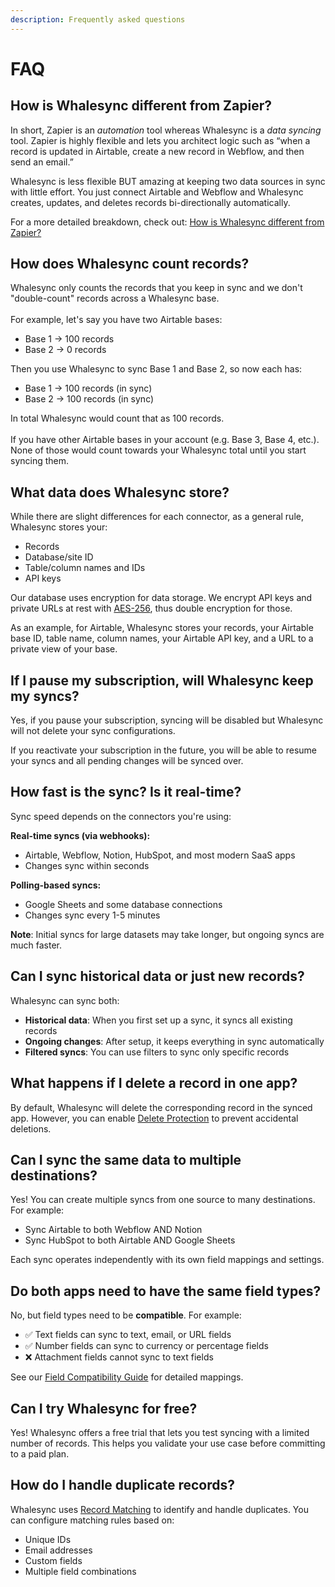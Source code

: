 ```yaml
---
description: Frequently asked questions
---
```


# FAQ

## How is Whalesync different from Zapier?

In short, Zapier is an _automation_ tool whereas Whalesync is a _data syncing_ tool. Zapier is highly flexible and lets you architect logic such as “when a record is updated in Airtable, create a new record in Webflow, and then send an email.”&#x20;

Whalesync is less flexible BUT amazing at keeping two data sources in sync with little effort. You just connect Airtable and Webflow and Whalesync creates, updates, and deletes records bi-directionally automatically.

For a more detailed breakdown, check out: [How is Whalesync different from Zapier?](https://www.whalesync.com/blog/how-is-whalesync-different-from-zapier)

## How does Whalesync count records?

Whalesync only counts the records that you keep in sync and we don't "double-count" records across a Whalesync base.\
\
For example, let's say you have two Airtable bases:

* Base 1 → 100 records
* Base 2 → 0 records

Then you use Whalesync to sync Base 1 and Base 2, so now each has:

* Base 1 → 100 records (in sync)
* Base 2 → 100 records (in sync)

In total Whalesync would count that as 100 records.\
\
If you have other Airtable bases in your account (e.g. Base 3, Base 4, etc.). None of those would count towards your Whalesync total until you start syncing them.

## What data does Whalesync store?

While there are slight differences for each connector, as a general rule, Whalesync stores your:

* Records
* Database/site ID
* Table/column names and IDs
* API keys

Our database uses encryption for data storage. We encrypt API keys and private URLs at rest with [AES-256](https://en.wikipedia.org/wiki/Advanced_Encryption_Standard), thus double encryption for those.

As an example, for Airtable, Whalesync stores your records, your Airtable base ID, table name, column names, your Airtable API key, and a URL to a private view of your base.

## If I pause my subscription, will Whalesync keep my syncs?

Yes, if you pause your subscription, syncing will be disabled but Whalesync will not delete your sync configurations.

If you reactivate your subscription in the future, you will be able to resume your syncs and all pending changes will be synced over.

## How fast is the sync? Is it real-time?

Sync speed depends on the connectors you're using:

**Real-time syncs (via webhooks):**
- Airtable, Webflow, Notion, HubSpot, and most modern SaaS apps
- Changes sync within seconds

**Polling-based syncs:**
- Google Sheets and some database connections
- Changes sync every 1-5 minutes

**Note**: Initial syncs for large datasets may take longer, but ongoing syncs are much faster.

## Can I sync historical data or just new records?

Whalesync can sync both:
- **Historical data**: When you first set up a sync, it syncs all existing records
- **Ongoing changes**: After setup, it keeps everything in sync automatically
- **Filtered syncs**: You can use filters to sync only specific records

## What happens if I delete a record in one app?

By default, Whalesync will delete the corresponding record in the synced app. However, you can enable [Delete Protection](../features/additional-features/delete-protection.md) to prevent accidental deletions.

## Can I sync the same data to multiple destinations?

Yes! You can create multiple syncs from one source to many destinations. For example:
- Sync Airtable to both Webflow AND Notion
- Sync HubSpot to both Airtable AND Google Sheets

Each sync operates independently with its own field mappings and settings.

## Do both apps need to have the same field types?

No, but field types need to be **compatible**. For example:
- ✅ Text fields can sync to text, email, or URL fields
- ✅ Number fields can sync to currency or percentage fields  
- ❌ Attachment fields cannot sync to text fields

See our [Field Compatibility Guide](field-compatibility.md) for detailed mappings.

## Can I try Whalesync for free?

Yes! Whalesync offers a free trial that lets you test syncing with a limited number of records. This helps you validate your use case before committing to a paid plan.

## How do I handle duplicate records?

Whalesync uses [Record Matching](../features/record-matching.md) to identify and handle duplicates. You can configure matching rules based on:
- Unique IDs
- Email addresses  
- Custom fields
- Multiple field combinations
